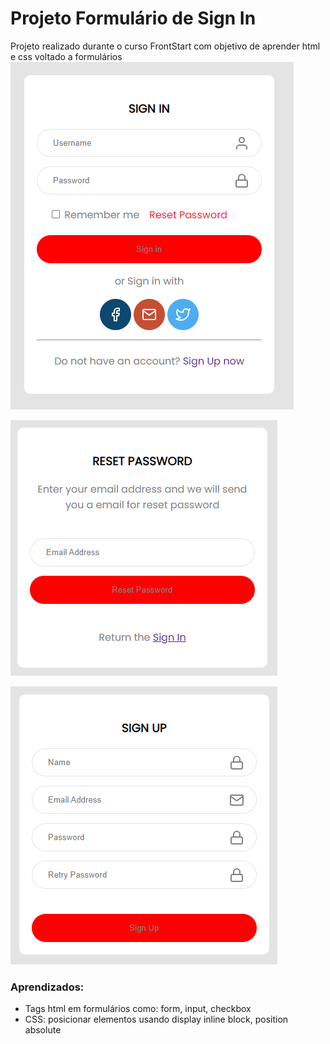 # Projeto Formulário de Sign In

Projeto realizado durante o curso FrontStart com objetivo de aprender html e css voltado a formulários
![Preview Sign ](https://raw.githubusercontent.com/alanosms/singinform/master/assets/preview-index.png)

![Preview pagina reset de senha](https://raw.githubusercontent.com/alanosms/singinform/master/assets/resetpassword.png)

![enter image description here](https://raw.githubusercontent.com/alanosms/singinform/master/assets/signup.png)

### Aprendizados:
- Tags html em formulários como: form, input, checkbox
- CSS: posicionar elementos usando display inline block, position absolute

